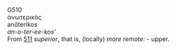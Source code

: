 <body>
  <p>G510<br>  ἀνωτερικός  <br> anōterikos  <br><i>an-o-ter-ee-kos‘ </i><br>From <a href="g0511.htm">511</a>  <i>superior</i>, that is, (locally) <i>more</i> <i>remote:</i> - upper.<br></p>
 </body>
